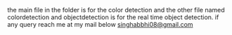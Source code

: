 the main file in the folder is for the color detection and the other file named colordetection and objectdetection is for the real time object detection.
if any query reach me at my mail below
singhabbhi08@gmail.com
